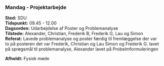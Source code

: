 ### Mandag  - Projektarbejde
**Sted:** SDU  
**Tidspunkt:** 09.45 - 12.00  
**Dagsorden:** Udarbejdelse af Poster og Problemanalyse  
**Tilstede:** Alexander, Christian, Frederik B, Frederik G, Lau og Simon  
**Referat:**  Lavede problemanalyse og poster færdig til fremlæggelse der var to på posteren det var Frederik, Christian og Lau Simon og Frederik G. lavet på sprøgsmål til problemanalyse, Alexander lavet på Probelmformuleringen 

**Afholdt:** Fysisk møde
